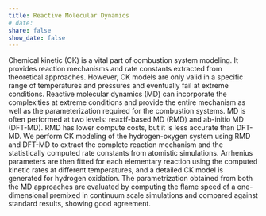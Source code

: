```yaml
---
title: Reactive Molecular Dynamics
# date: 
share: false
show_date: false
---
```


Chemical kinetic (CK) is a vital part of combustion system modeling. It provides reaction mechanisms and rate constants extracted from theoretical approaches. However, CK models are only valid in a specific range of temperatures and pressures and eventually fail at extreme conditions. Reactive molecular dynamics (MD) can incorporate the complexities at extreme conditions and provide the entire mechanism as well as the parameterization required for the combustion systems. MD is often performed at two levels: reaxff-based MD (RMD) and ab-initio MD (DFT-MD). RMD has lower compute costs, but it is less accurate than DFT-MD. We perform CK modeling of the hydrogen-oxygen system using RMD and DFT-MD to extract the complete reaction mechanism and the statistically computed rate constants from atomistic simulations. Arrhenius parameters are then fitted for each elementary reaction using the computed kinetic rates at different temperatures, and a detailed CK model is generated for hydrogen oxidation. The parametrization obtained from both the MD approaches are evaluated by computing the flame speed of a one-dimensional premixed in continuum scale simulations and compared against standard results, showing good agreement.